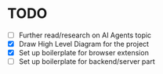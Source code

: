 # TODO

- [ ] Further read/research on AI Agents topic
- [x] Draw High Level Diagram for the project
- [x] Set up boilerplate for browser extension
- [ ] Set up boilerplate for backend/server part
